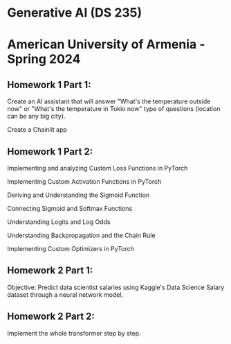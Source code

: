 # Generative AI (DS 235)
# American University of Armenia - Spring 2024

## Homework 1 Part 1: 
Create an AI assistant that will answer "What's the temperature outside now" or "What's the temperature in Tokio now" type of questions (location can be any big city).

Create a Chainlit app

## Homework 1 Part 2: 
Implementing and analyzing Custom Loss Functions in PyTorch

Implementing Custom Activation Functions in PyTorch

Deriving and Understanding the Sigmoid Function

Connecting Sigmoid and Softmax Functions

Understanding Logits and Log Odds

Understanding Backpropagation and the Chain Rule

Implementing Custom Optimizers in PyTorch

## Homework 2 Part 1: 
Objective: Predict data scientist salaries using Kaggle's Data Science Salary dataset through a neural network model.

## Homework 2 Part 2: 
Implement the whole transformer step by step.

